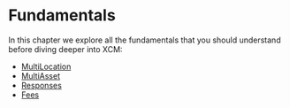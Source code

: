 # Fundamentals
In this chapter we explore all the fundamentals that you should understand before diving deeper into XCM:
- [MultiLocation](./multilocation/index.md)
- [MultiAsset](./multiasset.md)
- [Responses](./responses.md)
- [Fees](./fees.md)